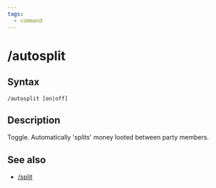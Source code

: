```yaml
---
tags:
  - command
---
```


# /autosplit

## Syntax

<!--cmd-syntax-start-->
```eqcommand
/autosplit [on|off]
```
<!--cmd-syntax-end-->

## Description

<!--cmd-desc-start-->
Toggle. Automatically 'splits' money looted between party members.
<!--cmd-desc-end-->

## See also

- [/split](cmd-split.md)